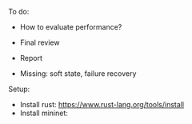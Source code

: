 To do:

- How to evaluate performance?
- Final review
- Report

- Missing: soft state, failure recovery

Setup:

- Install rust: https://www.rust-lang.org/tools/install
- Install mininet:
